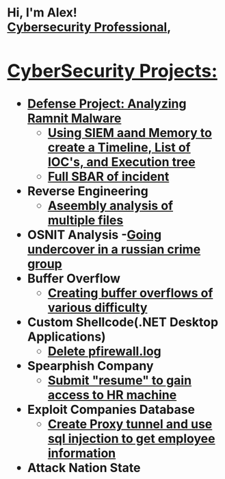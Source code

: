 <h1>Hi, I'm Alex! <br/><a href="https://github.com/CS-AE00">Cybersecurity Professional</a>, <a href="https://www.linkedin.com/in/alexandra-echazarreta-8a3225229/">
<h2> CyberSecurity Projects:</h2>

- <b>Defense Project: Analyzing Ramnit Malware </b>
  - [Using SIEM aand Memory to create a Timeline, List of IOC's, and Execution tree](https://github.com/CS-AE00/Defense/blob/Ramnit-Technical-Sheet/Ramnit%20Incident.xlsx)
  - [Full SBAR of incident](https://github.com/CS-AE00/Defense/blob/main/README.md)
- <b>Reverse Engineering</b>
  - [Aseembly analysis of multiple files](https://github.com/CS-AE00/Reverse-Engineering)
- <b>OSNIT Analysis</b>
  -[Going undercover in a russian crime group](https://github.com/CS-AE00/OSNIT)
- <b>Buffer Overflow</b>
  - [Creating buffer overflows of various difficulty](https://github.com/CS-AE00/Buffer-Overflow)
- <b> Custom Shellcode(.NET Desktop Applications)</b>
  - [Delete pfirewall.log](https://github.com/CS-AE00/Custom-Shellcode)
- <b>Spearphish Company</b>
  - [Submit "resume" to gain access to HR machine](https://github.com/CS-AE00/Spearphish-Company/blob/main/README.md)
- <b>Exploit Companies Database </b>
  - [Create Proxy tunnel and use sql injection to get employee information](https://github.com/CS-AE00/Exploit-Companies-Database)
- <b>Attack Nation State </b>
